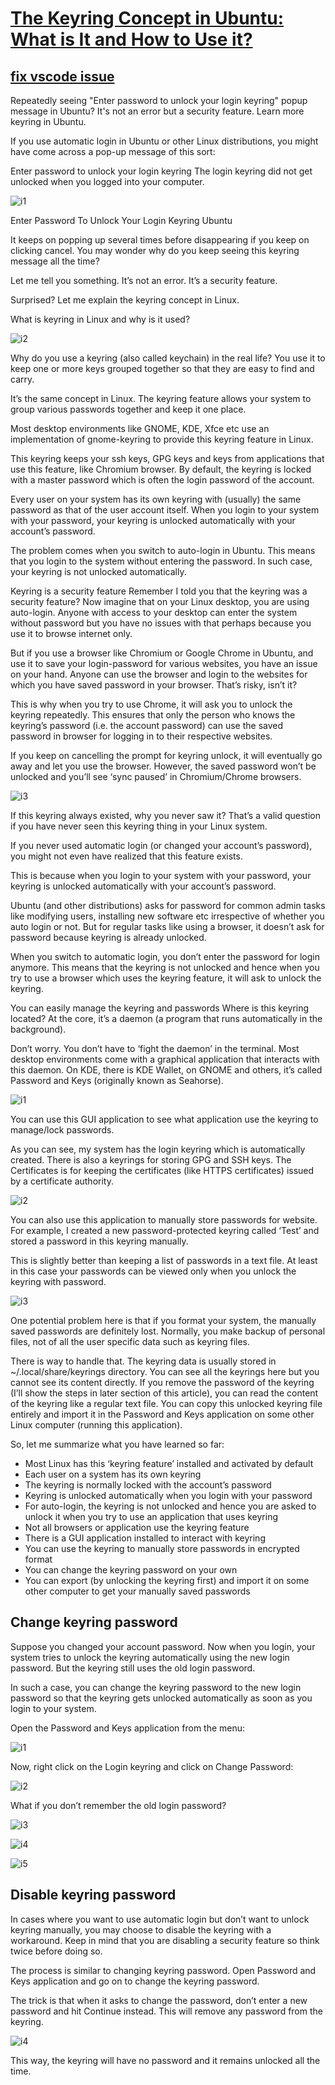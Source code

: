 # **[The Keyring Concept in Ubuntu: What is It and How to Use it?](https://itsfoss.com/ubuntu-keyring/)**

## **[fix vscode issue](https://stackoverflow.com/questions/78422507/vs-code-github-auth-not-working-on-linux-due-to-gnome-environment-os-keyring-err)**

Repeatedly seeing "Enter password to unlock your login keyring" popup message in Ubuntu? It's not an error but a security feature. Learn more keyring in Ubuntu.

If you use automatic login in Ubuntu or other Linux distributions, you might have come across a pop-up message of this sort:

Enter password to unlock your login keyring
The login keyring did not get unlocked when you logged into your computer.

![i1](https://itsfoss.com/content/images/wordpress/2020/03/enter-password-to-unlock-your-login-keyring-ubuntu.jpg)

Enter Password To Unlock Your Login Keyring Ubuntu

It keeps on popping up several times before disappearing if you keep on clicking cancel. You may wonder why do you keep seeing this keyring message all the time?

Let me tell you something. It’s not an error. It’s a security feature.

Surprised? Let me explain the keyring concept in Linux.

What is keyring in Linux and why is it used?

![i2](https://itsfoss.com/content/images/wordpress/2020/03/keyring-concept-ubuntu-1.png)

Why do you use a keyring (also called keychain) in the real life? You use it to keep one or more keys grouped together so that they are easy to find and carry.

It’s the same concept in Linux. The keyring feature allows your system to group various passwords together and keep it one place.

Most desktop environments like GNOME, KDE, Xfce etc use an implementation of gnome-keyring to provide this keyring feature in Linux.

This keyring keeps your ssh keys, GPG keys and keys from applications that use this feature, like Chromium browser. By default, the keyring is locked with a master password which is often the login password of the account.

Every user on your system has its own keyring with (usually) the same password as that of the user account itself. When you login to your system with your password, your keyring is unlocked automatically with your account’s password.

The problem comes when you switch to auto-login in Ubuntu. This means that you login to the system without entering the password. In such case, your keyring is not unlocked automatically.

Keyring is a security feature
Remember I told you that the keyring was a security feature? Now imagine that on your Linux desktop, you are using auto-login. Anyone with access to your desktop can enter the system without password but you have no issues with that perhaps because you use it to browse internet only.

But if you use a browser like Chromium or Google Chrome in Ubuntu, and use it to save your login-password for various websites, you have an issue on your hand. Anyone can use the browser and login to the websites for which you have saved password in your browser. That’s risky, isn’t it?

This is why when you try to use Chrome, it will ask you to unlock the keyring repeatedly. This ensures that only the person who knows the keyring’s password (i.e. the account password) can use the saved password in browser for logging in to their respective websites.

If you keep on cancelling the prompt for keyring unlock, it will eventually go away and let you use the browser. However, the saved password won’t be unlocked and you’ll see ‘sync paused’ in Chromium/Chrome browsers.

![i3](https://itsfoss.com/content/images/wordpress/2020/03/sync-paused-keyring-ubuntu.jpg)

If this keyring always existed, why you never saw it?
That’s a valid question if you have never seen this keyring thing in your Linux system.

If you never used automatic login (or changed your account’s password), you might not even have realized that this feature exists.

This is because when you login to your system with your password, your keyring is unlocked automatically with your account’s password.

Ubuntu (and other distributions) asks for password for common admin tasks like modifying users, installing new software etc irrespective of whether you auto login or not. But for regular tasks like using a browser, it doesn’t ask for password because keyring is already unlocked.

When you switch to automatic login, you don’t enter the password for login anymore. This means that the keyring is not unlocked and hence when you try to use a browser which uses the keyring feature, it will ask to unlock the keyring.

You can easily manage the keyring and passwords
Where is this keyring located? At the core, it’s a daemon (a program that runs automatically in the background).

Don’t worry. You don’t have to ‘fight the daemon’ in the terminal. Most desktop environments come with a graphical application that interacts with this daemon. On KDE, there is KDE Wallet, on GNOME and others, it’s called Password and Keys (originally known as Seahorse).

![i1](https://itsfoss.com/content/images/wordpress/2020/03/password-and-keys-app-ubuntu.jpg)

You can use this GUI application to see what application use the keyring to manage/lock passwords.

As you can see, my system has the login keyring which is automatically created. There is also a keyrings for storing GPG and SSH keys. The Certificates is for keeping the certificates (like HTTPS certificates) issued by a certificate authority.

![i2](https://itsfoss.com/content/images/wordpress/2020/03/keyring-pasword-ubuntu.png)

You can also use this application to manually store passwords for website. For example, I created a new password-protected keyring called ‘Test’ and stored a password in this keyring manually.

This is slightly better than keeping a list of passwords in a text file. At least in this case your passwords can be viewed only when you unlock the keyring with password.

![i3](https://itsfoss.com/content/images/wordpress/2020/03/saving-new-password-seahorse.png)

One potential problem here is that if you format your system, the manually saved passwords are definitely lost. Normally, you make backup of personal files, not of all the user specific data such as keyring files.

There is way to handle that. The keyring data is usually stored in ~/.local/share/keyrings directory. You can see all the keyrings here but you cannot see its content directly. If you remove the password of the keyring (I’ll show the steps in later section of this article), you can read the content of the keyring like a regular text file. You can copy this unlocked keyring file entirely and import it in the Password and Keys application on some other Linux computer (running this application).

So, let me summarize what you have learned so far:

- Most Linux has this ‘keyring feature’ installed and activated by default
- Each user on a system has its own keyring
- The keyring is normally locked with the account’s password
- Keyring is unlocked automatically when you login with your password
- For auto-login, the keyring is not unlocked and hence you are asked to unlock it when you try to use an application that uses keyring
- Not all browsers or application use the keyring feature
- There is a GUI application installed to interact with keyring
- You can use the keyring to manually store passwords in encrypted format
- You can change the keyring password on your own
- You can export (by unlocking the keyring first) and import it on some other computer to get your manually saved passwords

## Change keyring password

Suppose you changed your account password. Now when you login, your system tries to unlock the keyring automatically using the new login password. But the keyring still uses the old login password.

In such a case, you can change the keyring password to the new login password so that the keyring gets unlocked automatically as soon as you login to your system.

Open the Password and Keys application from the menu:

![i1](https://itsfoss.com/content/images/wordpress/2020/03/password-and-keys-app-ubuntu.jpg)

Now, right click on the Login keyring and click on Change Password:

![i2](https://itsfoss.com/content/images/wordpress/2020/03/change-keyring-password.png)

What if you don’t remember the old login password?

![i3](https://itsfoss.com/content/images/wordpress/2020/03/delete-keyring-ubuntu.jpg)

![i4](https://itsfoss.com/content/images/wordpress/2020/03/delete-keyring.jpg)

![i5](https://itsfoss.com/content/images/wordpress/2020/03/new-keyring-password.jpg)

## Disable keyring password

In cases where you want to use automatic login but don’t want to unlock keyring manually, you may choose to disable the keyring with a workaround. Keep in mind that you are disabling a security feature so think twice before doing so.

The process is similar to changing keyring password. Open Password and Keys application and go on to change the keyring password.

The trick is that when it asks to change the password, don’t enter a new password and hit Continue instead. This will remove any password from the keyring.

![i4](https://itsfoss.com/content/images/wordpress/2020/03/disable-keyring-password-ubuntu.png)

This way, the keyring will have no password and it remains unlocked all the time.
